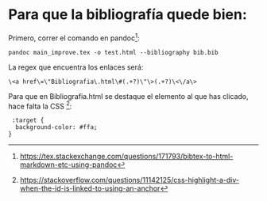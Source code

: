 
# Para que la bibliografía quede bien:

Primero, correr el comando en pandoc[^pandoc-bibtohtml]:

```
pandoc main_improve.tex -o test.html --bibliography bib.bib
```

La regex que encuentra los enlaces será:

```
\<a href\=\"Bibliografia\.html\#(.+?)\"\>(.+?)\<\/a\>
```

Para que en Bibliografia.html se destaque el elemento al que has clicado, hace falta la CSS [^id-highlight]:

```
 :target {
  background-color: #ffa;
}
```

[^pandoc-bibtohtml]: https://tex.stackexchange.com/questions/171793/bibtex-to-html-markdown-etc-using-pandoc

[^id-highlight]: https://stackoverflow.com/questions/11142125/css-highlight-a-div-when-the-id-is-linked-to-using-an-anchor
